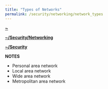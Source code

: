 ```yaml
---
title: "Types of Networks"
permalink: /security/networking/network_types
---
```


**[~](../../../README.md)**

**[~/Security/Networking](../networking.md)**

**[~/Security](../../security.md)**

**NOTES**

- Personal area network
- Local area network
- Wide area network
- Metropolitan area network
